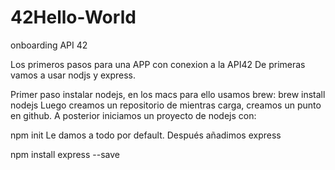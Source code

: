 # 42Hello-World
onboarding API 42

Los primeros pasos para una APP con conexion a la API42 De primeras vamos a usar nodjs y express.

Primer paso instalar nodejs, en los macs para ello usamos brew:
brew install nodejs
Luego creamos un repositorio de mientras carga, creamos un punto en github. A posterior iniciamos un proyecto de nodejs con:

npm init
Le damos a todo por default.
Después añadimos express

npm install express --save
